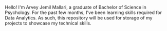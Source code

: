 Hello! I'm Arvey Jemil Mallari, a graduate of Bachelor of Science in Psychology. For the past few months, I've been learning skills required for Data Analytics. As such, this repository will be used for storage of my projects to showcase my technical skills. 
